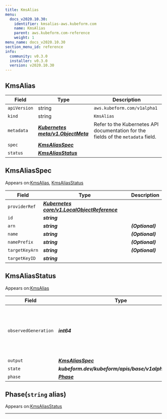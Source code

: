 ```yaml
---
title: KmsAlias
menu:
  docs_v2020.10.30:
    identifier: kmsalias-aws.kubeform.com
    name: KmsAlias
    parent: aws.kubeform.com-reference
    weight: 1
menu_name: docs_v2020.10.30
section_menu_id: reference
info:
  community: v0.3.0
  installer: v0.3.0
  version: v2020.10.30
---
```


## KmsAlias
| Field | Type | Description |
| ------ | ----- | ----------- |
| `apiVersion` | string | `aws.kubeform.com/v1alpha1` |
|    `kind` | string | `KmsAlias` |
| `metadata` | ***[Kubernetes meta/v1.ObjectMeta](https://v1-18.docs.kubernetes.io/docs/reference/generated/kubernetes-api/v1.18/#objectmeta-v1-meta)***|Refer to the Kubernetes API documentation for the fields of the `metadata` field.|
| `spec` | ***[KmsAliasSpec](#kmsaliasspec)***||
| `status` | ***[KmsAliasStatus](#kmsaliasstatus)***||
## KmsAliasSpec

Appears on:[KmsAlias](#kmsalias), [KmsAliasStatus](#kmsaliasstatus)

| Field | Type | Description |
| ------ | ----- | ----------- |
| `providerRef` | ***[Kubernetes core/v1.LocalObjectReference](https://v1-18.docs.kubernetes.io/docs/reference/generated/kubernetes-api/v1.18/#localobjectreference-v1-core)***||
| `id` | ***string***||
| `arn` | ***string***| ***(Optional)*** |
| `name` | ***string***| ***(Optional)*** |
| `namePrefix` | ***string***| ***(Optional)*** |
| `targetKeyArn` | ***string***| ***(Optional)*** |
| `targetKeyID` | ***string***||
## KmsAliasStatus

Appears on:[KmsAlias](#kmsalias)

| Field | Type | Description |
| ------ | ----- | ----------- |
| `observedGeneration` | ***int64***| ***(Optional)*** Resource generation, which is updated on mutation by the API Server.|
| `output` | ***[KmsAliasSpec](#kmsaliasspec)***| ***(Optional)*** |
| `state` | ***kubeform.dev/kubeform/apis/base/v1alpha1.State***| ***(Optional)*** |
| `phase` | ***[Phase](#phase)***| ***(Optional)*** |
## Phase(`string` alias)

Appears on:[KmsAliasStatus](#kmsaliasstatus)

---
